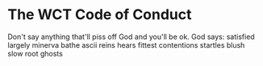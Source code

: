 # The WCT Code of Conduct

Don't say anything that'll piss off God and you'll be ok.
God says: satisfied largely minerva bathe ascii reins hears fittest contentions startles blush slow root ghosts 
